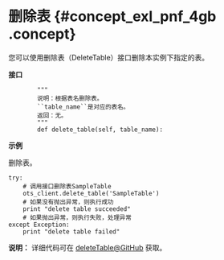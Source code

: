 # 删除表 {#concept_exl_pnf_4gb .concept}

您可以使用删除表（DeleteTable）接口删除本实例下指定的表。

**接口**

```language-python
        """
        说明：根据表名删除表。
        ``table_name``是对应的表名。
        返回：无。
		"""
		def delete_table(self, table_name):

```

**示例**

删除表。

```language-python
try:
	# 调用接口删除表SampleTable
    ots_client.delete_table('SampleTable')
	# 如果没有抛出异常，则执行成功
	print "delete table succeeded"
	# 如果抛出异常，则执行失败，处理异常
except Exception:
    print "delete table failed"

```

**说明：** 详细代码可在 [deleteTable@GitHub](https://github.com/aliyun/aliyun-tablestore-go-sdk/blob/master/sample/TableOperation.go) 获取。

